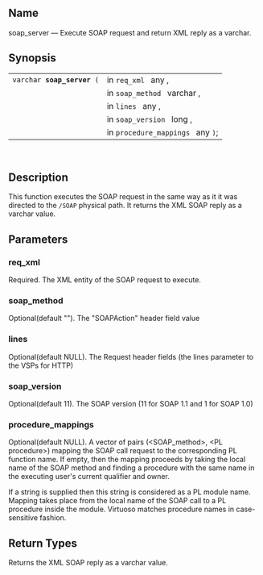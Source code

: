 <div>

<div>

</div>

<div>

## Name

soap_server — Execute SOAP request and return XML reply as a varchar.

</div>

<div>

## Synopsis

<div>

|                                 |                                   |
|---------------------------------|-----------------------------------|
| `varchar `**`soap_server`**` (` | in `req_xml ` any ,               |
|                                 | in `soap_method ` varchar ,       |
|                                 | in `lines ` any ,                 |
|                                 | in `soap_version ` long ,         |
|                                 | in `procedure_mappings ` any `)`; |

<div>

 

</div>

</div>

</div>

<div>

## Description

This function executes the SOAP request in the same way as it it was
directed to the `/SOAP` physical path. It returns the XML SOAP reply as
a varchar value.

</div>

<div>

## Parameters

<div>

### req_xml

Required. The XML entity of the SOAP request to execute.

</div>

<div>

### soap_method

Optional(default ""). The "SOAPAction" header field value

</div>

<div>

### lines

Optional(default NULL). The Request header fields (the lines parameter
to the VSPs for HTTP)

</div>

<div>

### soap_version

Optional(default 11). The SOAP version (11 for SOAP 1.1 and 1 for SOAP
1.0)

</div>

<div>

### procedure_mappings

Optional(default NULL). A vector of pairs (\<SOAP_method\>, \<PL
procedure\>) mapping the SOAP call request to the corresponding PL
function name. If empty, then the mapping proceeds by taking the local
name of the SOAP method and finding a procedure with the same name in
the executing user's current qualifier and owner.

If a string is supplied then this string is considered as a PL module
name. Mapping takes place from the local name of the SOAP call to a PL
procedure inside the module. Virtuoso matches procedure names in
case-sensitive fashion.

</div>

</div>

<div>

## Return Types

Returns the XML SOAP reply as a varchar value.

</div>

</div>
